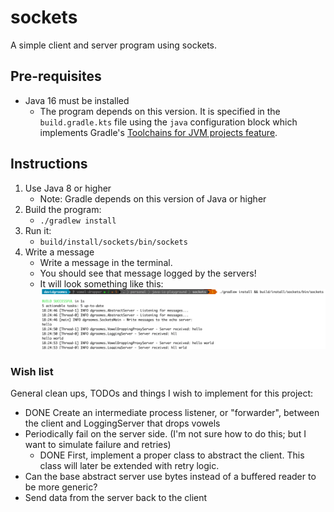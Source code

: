# sockets

A simple client and server program using sockets.

## Pre-requisites

* Java 16 must be installed
    * The program depends on this version. It is specified in the `build.gradle.kts` file using the `java` configuration
      block which implements
      Gradle's [Toolchains for JVM projects feature](https://docs.gradle.org/current/userguide/toolchains.html).

## Instructions

1. Use Java 8 or higher
    * Note: Gradle depends on this version of Java or higher
1. Build the program:
    * `./gradlew install`
1. Run it:
    * `build/install/sockets/bin/sockets`
1. Write a message
    * Write a message in the terminal.
    * You should see that message logged by the servers!
    * It will look something like this:
      ![screenshot.png](screenshot.png)

### Wish list

General clean ups, TODOs and things I wish to implement for this project:

* DONE Create an intermediate process listener, or "forwarder", between the client and LoggingServer that drops vowels
* Periodically fail on the server side. (I'm not sure how to do this; but I want to simulate failure and retries) 
  * DONE First, implement a proper class to abstract the client. This class will later be extended with retry logic.
* Can the base abstract server use bytes instead of a buffered reader to be more generic?
* Send data from the server back to the client
